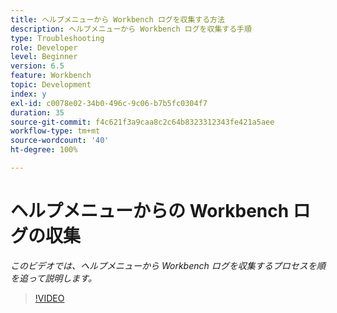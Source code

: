 ```yaml
---
title: ヘルプメニューから Workbench ログを収集する方法
description: ヘルプメニューから Workbench ログを収集する手順
type: Troubleshooting
role: Developer
level: Beginner
version: 6.5
feature: Workbench
topic: Development
index: y
exl-id: c0078e02-34b0-496c-9c06-b7b5fc0304f7
duration: 35
source-git-commit: f4c621f3a9caa8c2c64b8323312343fe421a5aee
workflow-type: tm+mt
source-wordcount: '40'
ht-degree: 100%

---
```


# ヘルプメニューからの Workbench ログの収集

*このビデオでは、ヘルプメニューから Workbench ログを収集するプロセスを順を追って説明します。*

>[!VIDEO](https://video.tv.adobe.com/v/335501?quality=12&learn=on)
